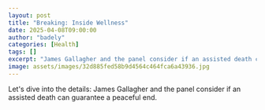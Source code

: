 ```yaml
---
layout: post
title: "Breaking: Inside Wellness"
date: 2025-04-08T09:00:00
author: "badely"
categories: [Health]
tags: []
excerpt: "James Gallagher and the panel consider if an assisted death can guarantee a peaceful end."
image: assets/images/32d885fed58b9d4564c464fca6a43936.jpg
---
```


Let's dive into the details: James Gallagher and the panel consider if an assisted death can guarantee a peaceful end.


